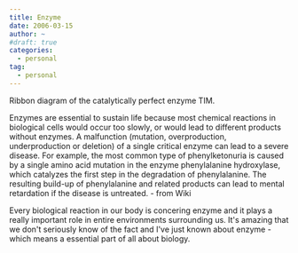```yaml
---
title: Enzyme
date: 2006-03-15
author: ~
#draft: true
categories:
  - personal
tag:
  - personal
---
```




Ribbon diagram of the catalytically perfect enzyme  TIM.

Enzymes are essential to sustain life because most chemical reactions in biological cells would occur too slowly, or would lead to different products without enzymes. A malfunction (mutation, overproduction, underproduction or deletion) of a single critical enzyme can lead to a severe disease. For example, the most common type of phenylketonuria is caused by a single amino acid mutation in the enzyme phenylalanine hydroxylase, which catalyzes the first step in the degradation of phenylalanine. The resulting build-up of phenylalanine and related products can lead to mental retardation if the disease is untreated. - from Wiki

Every biological reaction in our body is concering enzyme and it plays a really important role in entire environments surrounding us. It's amazing that we don't seriously know of the fact and I've just known about enzyme - which means a essential part of all about biology.



 







